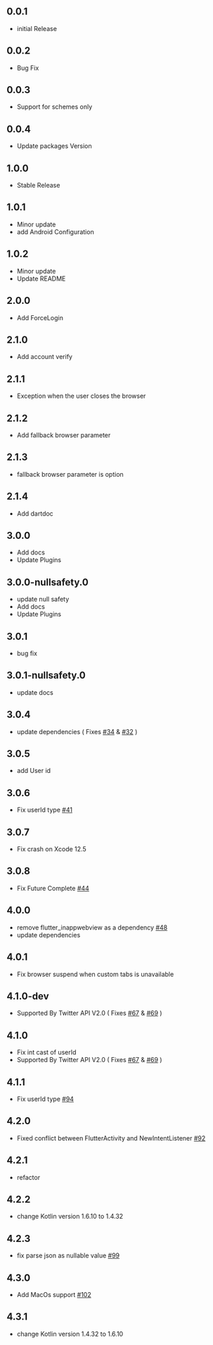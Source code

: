 ## 0.0.1

* initial Release

## 0.0.2

* Bug Fix

## 0.0.3

* Support for schemes only

## 0.0.4

* Update packages Version

## 1.0.0

* Stable Release

## 1.0.1

* Minor update
* add Android Configuration

## 1.0.2

* Minor update
* Update README

## 2.0.0

* Add ForceLogin

## 2.1.0

* Add account verify

## 2.1.1

* Exception when the user closes the browser

## 2.1.2

* Add fallback browser parameter

## 2.1.3

* fallback browser parameter is option

## 2.1.4

* Add dartdoc

## 3.0.0

* Add docs
* Update Plugins

## 3.0.0-nullsafety.0

* update null safety
* Add docs
* Update Plugins

## 3.0.1

* bug fix

## 3.0.1-nullsafety.0

* update docs

## 3.0.4

* update dependencies ( Fixes [#34](https://github.com/0maru/twitter_login/issues/34) & [#32](https://github.com/0maru/twitter_login/issues/32) )

## 3.0.5

* add User id

## 3.0.6

* Fix userId type [#41](https://github.com/0maru/twitter_login/pull/41)

## 3.0.7

* Fix crash on Xcode 12.5 

## 3.0.8

* Fix Future Complete [#44](https://github.com/0maru/twitter_login/issues/44)

## 4.0.0

* remove flutter_inappwebview as a dependency [#48](https://github.com/0maru/twitter_login/issues/48)
* update dependencies

## 4.0.1

* Fix browser suspend when custom tabs is unavailable

## 4.1.0-dev

* Supported By Twitter API V2.0 ( Fixes [#67](https://github.com/0maru/twitter_login/issues/67) & [#69](https://github.com/0maru/twitter_login/issues/69) )

## 4.1.0

* Fix int cast of userId
* Supported By Twitter API V2.0 ( Fixes [#67](https://github.com/0maru/twitter_login/issues/67) & [#69](https://github.com/0maru/twitter_login/issues/69) )

## 4.1.1

* Fix userId type [#94](https://github.com/0maru/twitter_login/pull/94)

## 4.2.0

* Fixed conflict between FlutterActivity and NewIntentListener [#92](https://github.com/0maru/twitter_login/issues/92)

## 4.2.1

* refactor

## 4.2.2

* change Kotlin version 1.6.10 to 1.4.32

## 4.2.3

* fix parse json as nullable value [#99](https://github.com/0maru/twitter_login/pull/99)

## 4.3.0

* Add MacOs support [#102](https://github.com/0maru/twitter_login/issues/102)

## 4.3.1

* change Kotlin version 1.4.32 to 1.6.10